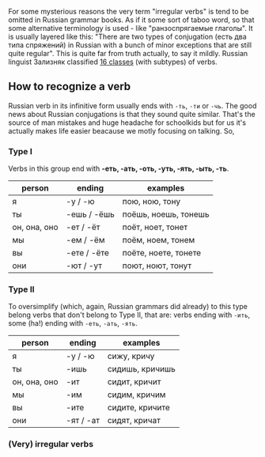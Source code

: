 For some mysterious reasons the very term "irregular verbs" is tend to be omitted in Russian grammar books.
As if it some sort of taboo word, so that some alternative terminology is used - like "ранзоспрягаемые глаголы".
It is usually layered like this: "There are two types of conjugation (есть два типа спряжений) in Russian with a bunch of minor exceptions that are still quite regular".
This is quite far from truth actually, to say it mildly. Russian linguist Зализняк classified [16 classes](https://scicenter.online/russkiy-yazyik-scicenter/klassyi-glagolov-72305.html) (with subtypes) of verbs.

## How to recognize a verb
Russian verb in its infinitive form usually ends with `-ть`, `-ти` or `-чь`. The good news about Russian conjugations is that they sound quite similar.
That's the source of man mistakes and huge headache for schoolkids but for us it's actually makes life easier beacause we motly focusing on talking. So,

### Type I
Verbs in this group end with  **-еть, -ать, -оть, -уть, -ять, -ыть, -ть**.

| person | ending | examples |
| ------------- | ------------- | ------------- |
| я | -у / -ю | пою, ною, тону |
| ты | -ешь / -ёшь | поёшь, ноешь, тонешь |
| он, она, оно  | -ет / -ёт | поёт, ноет, тонет |
| мы  | -ем / -ём | поём, ноем, тонем |
| вы  | -ете / -ёте | поёте, ноете, тонете |
| они  | -ют / -ут | поют, ноют, тонут |


### Type II
To oversimplify (which, again, Russian grammars did already) to this type belong verbs that don't belong to Type II,
that are: verbs ending with `-ить`, some (ha!) ending with `-еть`, `-ать`, `-ять`.

| person | ending | examples |
| ------------- | ------------- | ------------- |
| я | -у / -ю | сижу, кричу |
| ты | -ишь | сидишь, кричишь|
| он, она, оно | -ит | сидит, кричит |
| мы  | -им | сидим, кричим |
| вы  | -ите | сидите, кричите |
| они  | -ят / -ат | сидят, кричат |

### (Very) irregular verbs
